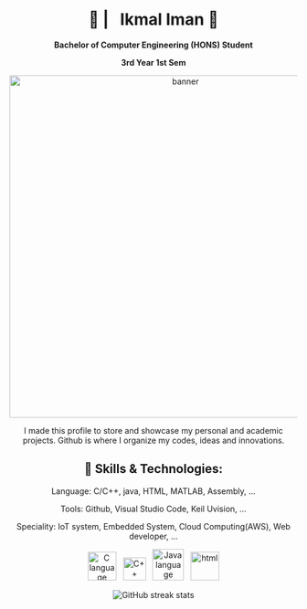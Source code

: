 <!----------------------------------------------------------------header--------------------------------------------------------------------->
<div align = "center">
<h1>👋   | &nbsp;&nbsp;Ikmal Iman 🔭</h1>
<p><b>Bachelor of Computer Engineering (HONS) Student</b>
<p><b>3rd Year 1st Sem</b></p>
<p></p>

<!----------------------------------------------------------------Banner--------------------------------------------------------------------->
<img src="https://github.com/user-attachments/assets/51f90bd9-7eb2-407d-b672-a62306653c87" alt="banner" style="width:600px">






<!--------------------------------------------------------------Description------------------------------------------------------------------>
I made this profile to store and showcase my personal and academic projects. Github is where I organize my codes, ideas and innovations.
<p></p>
<h2><b>🔧 Skills & Technologies:</b></h2>
<p>Language: C/C++, java, HTML, MATLAB, Assembly, ...</p>
<p>Tools: Github, Visual Studio Code, Keil Uvision, ... </p>
<p>Speciality: IoT system, Embedded System, Cloud Computing(AWS), Web developer, ... </p>

<img src="https://github.com/user-attachments/assets/7421c0fe-7ae6-411c-9fb7-8eb39132f440" alt="C language" style="width:50px">
&nbsp;
<img src="https://github.com/user-attachments/assets/cb50332c-dbdb-4a4c-831b-e0491a2ab48d" alt="C++ language" style="width:40px">
&nbsp;
<img src="https://github.com/user-attachments/assets/30c39eef-984a-44d1-bb19-182249d48ad9" alt="Java language" style="width:55px">
&nbsp;
<img src="https://github.com/user-attachments/assets/0267c569-2e24-473e-af97-107004dc57c2" alt="html" style="width:50px">







<!--[<img src='https://cdn.jsdelivr.net/npm/simple-icons@3.0.1/icons/github.svg' alt='github' height='40'>](https://github.com/Ikmalrl)  -->
<p></p>

![GitHub streak stats](https://streak-stats.demolab.com/?user=Ikmalrl)  
</div>

